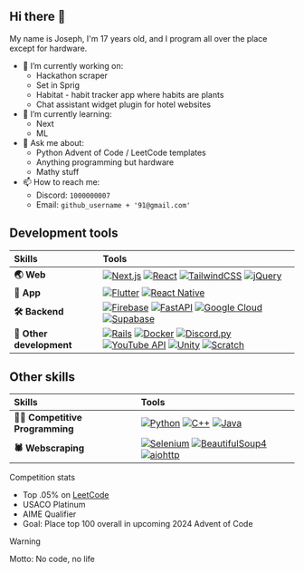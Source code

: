 ## Hi there 👋

My name is Joseph, I'm 17 years old, and I program all over the place except for hardware.

- 🔭 I’m currently working on:
  - Hackathon scraper
  - Set in Sprig
  - Habitat - habit tracker app where habits are plants
  - Chat assistant widget plugin for hotel websites
- 🌱 I’m currently learning:
  - Next
  - ML
- 💬 Ask me about:
  - Python Advent of Code / LeetCode templates
  - Anything programming but hardware
  - Mathy stuff
- 📫 How to reach me:
  - Discord: `1000000007`
  - Email: `github_username + '91@gmail.com'`
<!--

- 👯 I’m looking to collaborate on ...
- 🤔 I’m looking for help with ...
^ Before "Ask me about:"

- 😄 Pronouns: ...
- ⚡ Fun fact: ...
-->

## Development tools
| Skills | Tools |
|  :-   |  :-  |
| **🌏 Web** | [![Next.js](https://img.shields.io/badge/-Next.js-080808?style=for-the-badge&logo=next.js&logoColor=white)](https://discord.js.org/) [![React](https://img.shields.io/badge/-React-017fa5?style=for-the-badge&logo=react&logoColor=white)](https://react.dev/) [![TailwindCSS](https://img.shields.io/badge/-Tailwind-38bdf8?style=for-the-badge&logo=tailwindcss&logoColor=white)](https://tailwindcss.com/) [![jQuery](https://img.shields.io/badge/-jQuery-0865a7?style=for-the-badge&logo=jquery&logoColor=white)](https://jquery.com/) |
| **📱 App** | [![Flutter](https://img.shields.io/badge/-Flutter-2fb3ee?style=for-the-badge&logo=flutter&logoColor=white)](https://flutter.dev/) [![React Native](https://img.shields.io/badge/-React_Native-017fa5?style=for-the-badge&logo=react&logoColor=white)](https://react.dev/) |
| **🛠 Backend** | [![Firebase](https://img.shields.io/badge/-Firebase-f57c00?style=for-the-badge&logo=firebase&logoColor=white)](https://firebase.google.com/) [![FastAPI](https://img.shields.io/badge/-FastAPI-059286?style=for-the-badge&logo=fastapi&logoColor=white)](https://fastapi.tiangolo.com/) [![Google Cloud](https://img.shields.io/badge/-Google%20Cloud-4285f4?style=for-the-badge&logo=google-cloud&logoColor=white)](https://cloud.google.com/) [![Supabase](https://img.shields.io/badge/-Supabase-33b57b?style=for-the-badge&logo=supabase&logoColor=white)](https://supabase.com/) |
| **🔮 Other development** | [![Rails](https://img.shields.io/badge/-Rails-d30001?style=for-the-badge&logo=rubyonrails&logoColor=white)](https://rubyonrails.org/) [![Docker](https://img.shields.io/badge/-Docker-1d63ed?style=for-the-badge&logo=docker&logoColor=white)](https://www.docker.com/) [![Discord.py](https://img.shields.io/badge/-Discord.py-5865f2?style=for-the-badge&logo=discord&logoColor=white)](https://discordpy.readthedocs.io/en/stable/) [![YouTube API](https://img.shields.io/badge/-YouTube_API-ff0000?style=for-the-badge&logo=youtube&logoColor=white)](https://developers.google.com/youtube/v3) [![Unity](https://img.shields.io/badge/-Unity-080808?style=for-the-badge&logo=unity&logoColor=white)](https://unity.com/) [![Scratch](https://img.shields.io/badge/-Scratch-f6a11f?style=for-the-badge&logo=scratch&logoColor=white)](https://scratch.mit.edu/) |

## Other skills
| Skills | Tools |
|  :-   |  :-  |
| **👨‍💻 Competitive Programming** | [![Python](https://img.shields.io/badge/-Python-3476ab?style=for-the-badge&logo=python&logoColor=white)](https://www.python.org/) [![C++](https://img.shields.io/badge/-C++-00589d?style=for-the-badge&logo=cplusplus&logoColor=white)](https://cplusplus.com/) [![Java](https://img.shields.io/badge/-Java-f89917?style=for-the-badge&logo=openjdk&logoColor=white)](https://java.com/) |
| **🕷️ Webscraping** | [![Selenium](https://img.shields.io/badge/-Selenium-43b02a?style=for-the-badge&logo=selenium&logoColor=white)](https://www.selenium.dev/) [![BeautifulSoup4](https://img.shields.io/badge/-BeautifulSoup4-4e342e?style=for-the-badge&logoColor=white)](https://beautiful-soup-4.readthedocs.io/en/latest/) [![aiohttp](https://img.shields.io/badge/-aiohttp-2c5bb4?style=for-the-badge&logo=aiohttp&logoColor=white)](https://docs.aiohttp.org/en/stable/) |

Competition stats
- Top .05% on [LeetCode](https://leetcode.com/u/jwseph/)
- USACO Platinum
- AIME Qualifier
- Goal: Place top 100 overall in upcoming 2024 Advent of Code

> [!WARNING]
> Motto: No code, no life
